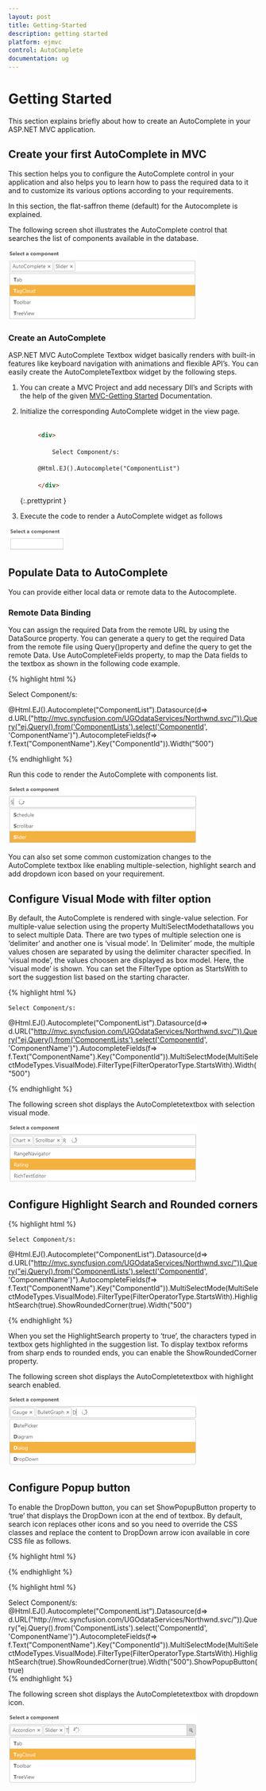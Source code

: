 ```yaml
---
layout: post
title: Getting-Started
description: getting started
platform: ejmvc
control: AutoComplete
documentation: ug
---
```


# Getting Started

This section explains briefly about how to create an AutoComplete in your ASP.NET MVC application.

## Create your first AutoComplete in MVC

This section helps you to configure the AutoComplete control in your application and also helps you to learn how to pass the required data to it and to customize its various options according to your requirements. 

In this section,  the flat-saffron theme (default) for the Autocomplete is explained.

The following screen shot illustrates the AutoComplete control that searches the list of components available in the database. 

![](Getting-Started_images/Getting-Started_img1.png)



### Create an AutoComplete

ASP.NET MVC AutoComplete Textbox widget basically renders with built-in features like keyboard navigation with animations and flexible API’s. You can easily create the AutoCompleteTextbox widget by the following steps.

1. You can create a MVC Project and add necessary Dll’s and Scripts with the help of the given [MVC-Getting Started](http://docs.syncfusion.com/aspnetmvc/autocomplete/getting-started) Documentation.
2. Initialize the corresponding AutoComplete widget in the view page.


   ~~~ html

		<div>

			Select Component/s: 

		@Html.EJ().Autocomplete("ComponentList")

		</div>

   ~~~
   {:.prettyprint }


3.  Execute the code to render a AutoComplete widget as follows



![](Getting-Started_images/Getting-Started_img2.png)



## Populate Data to AutoComplete

You can provide either local data or remote data to the Autocomplete.

### Remote Data Binding

You can assign the required Data from the remote URL by using the DataSource property. You can generate a query to get the required Data from the remote file using Query()property and define the query to get the remote Data. Use AutoCompleteFields property, to map the Data fields to the textbox as shown in the following code example.

{% highlight html %}

<div>

Select Component/s: 

@Html.EJ().Autocomplete("ComponentList").Datasource(d=> 
d.URL("http://mvc.syncfusion.com/UGOdataServices/Northwnd.svc/")).Query("ej.Query().from('ComponentLists').select('ComponentId', 
'ComponentName')").AutocompleteFields(f=> f.Text("ComponentName").Key("ComponentId")).Width("500")
</div>


{% endhighlight %}


Run this code to render the AutoComplete with components list.

![](Getting-Started_images/Getting-Started_img3.png)



You can also set some common customization changes to the AutoComplete textbox like enabling multiple-selection, highlight search and add dropdown icon based on your requirement. 

## Configure Visual Mode with filter option



By default, the AutoComplete is rendered with single-value selection. For multiple-value selection using the property MultiSelectModethatallows you to select multiple Data. There are two types of multiple selection one is ‘delimiter’ and another one is ‘visual mode’. In ‘Delimiter’ mode, the multiple values chosen are separated by using the delimiter character specified. In ‘visual mode’, the values choosen are displayed as box model. Here, the ‘visual mode’ is shown. You can set the FilterType option as StartsWith to sort the suggestion list based on the starting character.


{% highlight html %}

<div>

    Select Component/s: 

@Html.EJ().Autocomplete("ComponentList").Datasource(d=> 
d.URL("http://mvc.syncfusion.com/UGOdataServices/Northwnd.svc/")).Query("ej.Query().from('ComponentLists').select('ComponentId',
 'ComponentName')").AutocompleteFields(f=> f.Text("ComponentName").Key("ComponentId")).MultiSelectMode(MultiSelectModeTypes.VisualMode).FilterType(FilterOperatorType.StartsWith).Width("500")

</div>


{% endhighlight %}


The following screen shot displays the AutoCompletetextbox with selection visual mode.

![](Getting-Started_images/Getting-Started_img4.png)



## Configure Highlight Search and Rounded corners

{% highlight html %}

<div>

    Select Component/s: 

@Html.EJ().Autocomplete("ComponentList").Datasource(d=> 
d.URL("http://mvc.syncfusion.com/UGOdataServices/Northwnd.svc/")).Query("ej.Query().from('ComponentLists').select('ComponentId',
'ComponentName')").AutocompleteFields(f=> f.Text("ComponentName").Key("ComponentId")).MultiSelectMode(MultiSelectModeTypes.VisualMode).FilterType(FilterOperatorType.StartsWith).HighlightSearch(true).ShowRoundedCorner(true).Width("500")

</div>

{% endhighlight %}

When you set the HighlightSearch property to ‘true’, the characters typed in textbox gets highlighted in the suggestion list. To display textbox reforms from sharp ends to rounded ends, you can enable the ShowRoundedCorner property.




The following screen shot displays the AutoCompletetextbox with highlight search enabled.

![](Getting-Started_images/Getting-Started_img5.png)



## Configure Popup button

To enable the DropDown button, you can set ShowPopupButton property to ‘true’ that displays the DropDown icon at the end of textbox. By default, search icon replaces other icons and so you need to override the CSS classes and replace the content to DropDown arrow icon available in core CSS file as follows.



{% highlight html %}

<style>.e-icon.e-search:before 
 {                
    content:"\e63b";  
 }
</style>
{% endhighlight %}

{% highlight html %}

<div>
    Select Component/s: 
@Html.EJ().Autocomplete("ComponentList").Datasource(d=>
d.URL("http://mvc.syncfusion.com/UGOdataServices/Northwnd.svc/")).Query("ej.Query().from('ComponentLists').select('ComponentId', 'ComponentName')").AutocompleteFields(f=>
f.Text("ComponentName").Key("ComponentId")).MultiSelectMode(MultiSelectModeTypes.VisualMode).FilterType(FilterOperatorType.StartsWith).HighlightSearch(true).ShowRoundedCorner(true).Width("500").ShowPopupButton(true)
</div>
{% endhighlight %}


The following screen shot displays the AutoCompletetextbox with dropdown icon.

![](Getting-Started_images/Getting-Started_img6.png)



